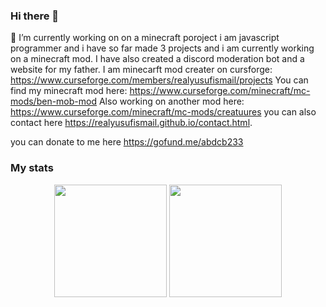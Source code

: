 ### Hi there 👋
 🔭 I’m currently working on on a minecraft poroject 
i am javascript programmer and i have so far made 3 projects and i am currently working on a minecraft mod. I have also created a discord moderation bot and a website for my father.
I am minecarft mod creater on cursforge: https://www.curseforge.com/members/realyusufismail/projects
You can find my minecraft mod here: https://www.curseforge.com/minecraft/mc-mods/ben-mob-mod
Also working on another mod here: https://www.curseforge.com/minecraft/mc-mods/creatuures
you can also contact here https://realyusufismail.github.io/contact.html.



you can donate to me here https://gofund.me/abdcb233



### My stats

<div align="center">
  <img height="180em" src="https://github-readme-stats.vercel.app/api?username=realyusufismail&count_private=true&show_icons=true&theme=dark" />
  <img height="180em" src="https://github-readme-stats.vercel.app/api/top-langs/?username=realyusufismail&count_private=true      &theme=dark&layout=compact&langs_count=6" />
</div>
